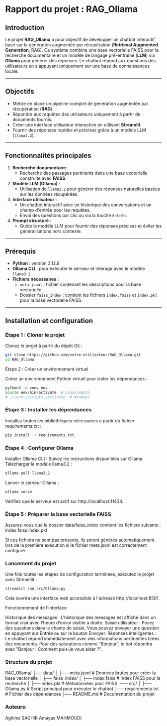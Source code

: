 # Rapport du projet : RAG_Ollama

## Introduction

Le projet **RAG_Ollama** a pour objectif de développer un chatbot interactif basé sur la génération augmentée par récupération (**Retrieval Augmented Generation**, RAG). Ce système combine une base vectorielle FAISS pour la recherche documentaire et un modèle de langage pré-entraîné (**LLM**) via **Ollama** pour générer des réponses. Le chatbot répond aux questions des utilisateurs en s'appuyant uniquement sur une base de connaissances locale.

---

## Objectifs

- Mettre en place un pipeline complet de génération augmentée par récupération (**RAG**).
- Répondre aux requêtes des utilisateurs uniquement à partir de documents fournis.
- Créer une interface utilisateur interactive en utilisant **Streamlit**.
- Fournir des réponses rapides et précises grâce à un modèle LLM (`llama3.2`).

---

## Fonctionnalités principales

1. **Recherche documentaire** :
   - Recherche des passages pertinents dans une base vectorielle construite avec **FAISS**.
2. **Modèle LLM (Ollama)** :
   - Utilisation de `llama3.2` pour générer des réponses naturelles basées sur les données récupérées.
3. **Interface utilisateur** :
   - Un chatbot interactif avec un historique des conversations et un champ d'entrée pour les requêtes.
   - Envoi des questions par clic ou via la touche `Entrée`.
4. **Prompt structuré** :
   - Guide le modèle LLM pour fournir des réponses précises et éviter les généralisations hors contexte.

---

## Prérequis

- **Python** : version 3.12.8
- **Ollama CLI** : pour exécuter le serveur et interagir avec le modèle `llama3.2`.
- **Fichiers nécessaires** :
  - `meta.jsonl` : fichier contenant les descriptions pour la base vectorielle.
  - Dossier `faiss_index` : contient les fichiers `index.faiss` et `index.pkl` pour la base vectorielle FAISS.

---

## Installation et configuration

### Étape 1 : Cloner le projet

Clonez le projet à partir du dépôt Git :

```bash
git clone https://github.com/votre-utilisateur/RAG_Ollama.git
cd RAG_Ollama
```

Étape 2 : Créer un environnement virtuel

Créez un environnement Python virtuel pour isoler les dépendances :

```bash
python3 -m venv env
source env/bin/activate  # Linux/macOS
# .\\env\\Scripts\\activate  # Windows
```

### Étape 3 : Installer les dépendances

Installez toutes les bibliothèques nécessaires à partir du fichier requirements.txt :

```bash
pip install -r requirements.txt
```

### Étape 4 : Configurer Ollama

Installer Ollama CLI : Suivez les instructions disponibles sur Ollama.
Télécharger le modèle llama3.2 :

```bash
ollama pull llama3.2
```

Lancer le serveur Ollama :

```bash
ollama serve
```

Vérifiez que le serveur est actif sur http://localhost:11434.

### Étape 5 : Préparer la base vectorielle FAISS

Assurez-vous que le dossier data/faiss_index contient les fichiers suivants :
index.faiss
index.pkl

Si ces fichiers ne sont pas présents, ils seront générés automatiquement lors de la première exécution si le fichier meta.jsonl est correctement configuré.

### Lancement du projet

Une fois toutes les étapes de configuration terminées, exécutez le projet avec Streamlit :

```bash
streamlit run src/Ollama.py
```

Cela ouvrira une interface web accessible à l'adresse http://localhost:8501.

Fonctionnement de l'interface

Historique des messages :
    L'historique des messages est affiché dans un format clair avec l'heure d'envoi visible à droite.
Saisie utilisateur :
    Posez des questions dans le champ de saisie.
    Vous pouvez envoyer une question en appuyant sur Entrée ou sur le bouton Envoyer.
Réponses intelligentes :
    Le chatbot répond immédiatement avec des informations pertinentes tirées des documents.
    Pour des salutations comme "Bonjour", le bot répondra avec "Bonjour ! Comment puis-je vous aider ?".

### Structure du projet

RAG_Ollama/
├── data/
│   ├── meta.jsonl          # Données brutes pour créer la base vectorielle
│   ├── faiss_index/
│       ├── index.faiss     # Index FAISS pour la recherche
│       ├── index.pkl       # Métadonnées pour FAISS
├── src/
│   ├── Ollama.py           # Script principal pour exécuter le chatbot
├── requirements.txt        # Fichier des dépendances
├── README.md               # Documentation du projet

### Auteurs:

Aghiles SAGHIR
Amayas MAHMOUDI
